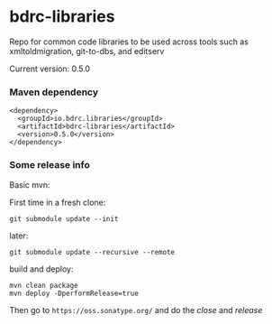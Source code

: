 # bdrc-libraries
Repo for common code libraries to be used across tools such as xmltoldmigration, git-to-dbs, and editserv

Current version: 0.5.0

### Maven dependency
    <dependency>
      <groupId>io.bdrc.libraries</groupId>
      <artifactId>bdrc-libraries</artifactId>
      <version>0.5.0</version>
    </dependency>

### Some release info
Basic mvn:

First time in a fresh clone:

    git submodule update --init

later:

    git submodule update --recursive --remote
    
build and deploy:

    mvn clean package
    mvn deploy -DperformRelease=true

Then go to `https://oss.sonatype.org/`  and do the *close* and *release*

